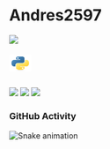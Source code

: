 # Andres2597

<a href="https://github.com/Andres2597">
  <img height="180em" src="https://github-readme-stats-eight-theta.vercel.app/api?username=Andres2597&show_icons=true&theme=dark&include_all_commits=true&count_private=true"/>
</a>

<div style="display: inline_block"><br>
  <img align="center" alt="Python" height="30" width="40" src="https://raw.githubusercontent.com/devicons/devicon/master/icons/python/python-original.svg">
</div>

##

<div> 
  <a href="https://instagram.com/imdandres.edoca" target="_blank"><img src="https://img.shields.io/badge/-Instagram-%23E4405F?style=for-the-badge&logo=instagram&logoColor=white" target="_blank"></a>
  <a href="https://discord.com/channels/@me" target="_blank"><img src="https://img.shields.io/badge/Discord-7289DA?style=for-the-badge&logo=discord&logoColor=white" target="_blank"></a> 
  <a href="mailto:andreseduardo.alfons@gmail.com"><img src="https://img.shields.io/badge/-Gmail-%23333?style=for-the-badge&logo=gmail&logoColor=white" target="_blank"></a>

</div>

### GitHub Activity

![Snake animation](https://github.com/Andres2597/Andres2597/blob/output/github-contribution-grid-snake.svg)
